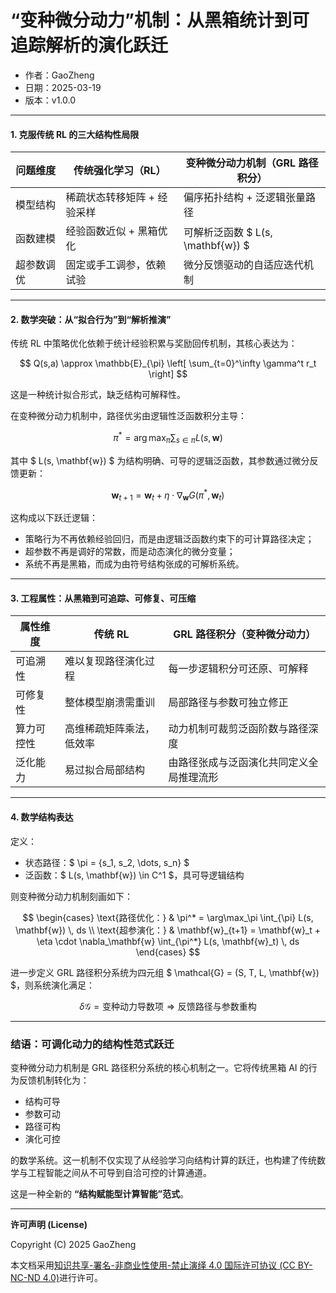 # **“变种微分动力”机制：从黑箱统计到可追踪解析的演化跃迁**

- 作者：GaoZheng
- 日期：2025-03-19
- 版本：v1.0.0

---

#### **1. 克服传统 RL 的三大结构性局限**

| 问题维度     | 传统强化学习（RL）                        | 变种微分动力机制（GRL 路径积分）                    |
|--------------|-------------------------------------------|------------------------------------------------------|
| 模型结构     | 稀疏状态转移矩阵 + 经验采样              | 偏序拓扑结构 + 泛逻辑张量路径                       |
| 函数建模     | 经验函数近似 + 黑箱优化                   | 可解析泛函数 $ L(s, \mathbf{w}) $                 |
| 超参数调优   | 固定或手工调参，依赖试验                 | 微分反馈驱动的自适应迭代机制                       |

---

#### **2. 数学突破：从“拟合行为”到“解析推演”**

传统 RL 中策略优化依赖于统计经验积累与奖励回传机制，其核心表达为：

$$
Q(s,a) \approx \mathbb{E}_{\pi} \left[ \sum_{t=0}^\infty \gamma^t r_t \right]
$$

这是一种统计拟合形式，缺乏结构可解释性。

在变种微分动力机制中，路径优劣由逻辑性泛函数积分主导：

$$
\pi^* = \arg\max_{\pi} \sum_{s \in \pi} L(s, \mathbf{w})
$$

其中 $ L(s, \mathbf{w}) $ 为结构明确、可导的逻辑泛函数，其参数通过微分反馈更新：

$$
\mathbf{w}_{t+1} = \mathbf{w}_t + \eta \cdot \nabla_\mathbf{w} G(\pi^*, \mathbf{w}_t)
$$

这构成以下跃迁逻辑：

- 策略行为不再依赖经验回归，而是由逻辑泛函数约束下的可计算路径决定；
- 超参数不再是调好的常数，而是动态演化的微分变量；
- 系统不再是黑箱，而成为由符号结构张成的可解析系统。

---

#### **3. 工程属性：从黑箱到可追踪、可修复、可压缩**

| 属性维度     | 传统 RL                          | GRL 路径积分（变种微分动力）               |
|--------------|----------------------------------|---------------------------------------------|
| 可追溯性     | 难以复现路径演化过程            | 每一步逻辑积分可还原、可解释               |
| 可修复性     | 整体模型崩溃需重训              | 局部路径与参数可独立修正                   |
| 算力可控性   | 高维稀疏矩阵乘法，低效率        | 动力机制可裁剪泛函阶数与路径深度           |
| 泛化能力     | 易过拟合局部结构                | 由路径张成与泛函演化共同定义全局推理流形   |

---

#### **4. 数学结构表达**

定义：

- 状态路径：$ \pi = \{s_1, s_2, \dots, s_n\} $
- 泛函数：$ L(s, \mathbf{w}) \in C^1 $，具可导逻辑结构

则变种微分动力机制刻画如下：

$$
\begin{cases}
\text{路径优化：} & \pi^* = \arg\max_\pi \int_{\pi} L(s, \mathbf{w}) \, ds \\
\text{超参演化：} & \mathbf{w}_{t+1} = \mathbf{w}_t + \eta \cdot \nabla_\mathbf{w} \int_{\pi^*} L(s, \mathbf{w}_t) \, ds
\end{cases}
$$

进一步定义 GRL 路径积分系统为四元组 $ \mathcal{G} = (S, T, L, \mathbf{w}) $，则系统演化满足：

$$
\delta \mathcal{G} = \text{变种动力导数项} \Rightarrow \text{反馈路径与参数重构}
$$

---

### **结语：可调化动力的结构性范式跃迁**

变种微分动力机制是 GRL 路径积分系统的核心机制之一。它将传统黑箱 AI 的行为反馈机制转化为：

- 结构可导  
- 参数可动  
- 路径可构  
- 演化可控  

的数学系统。这一机制不仅实现了从经验学习向结构计算的跃迁，也构建了传统数学与工程智能之间从不可导到自洽可控的计算通道。

这是一种全新的 **“结构赋能型计算智能”范式**。

---

**许可声明 (License)**

Copyright (C) 2025 GaoZheng 

本文档采用[知识共享-署名-非商业性使用-禁止演绎 4.0 国际许可协议 (CC BY-NC-ND 4.0)](https://creativecommons.org/licenses/by-nc-nd/4.0/deed.zh-Hans)进行许可。
